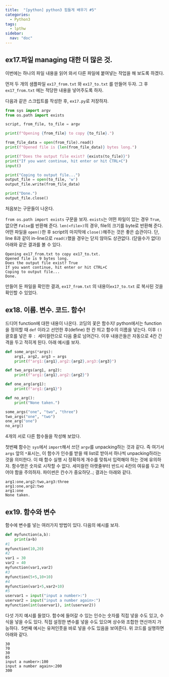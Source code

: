 ```yaml
---
title:  "[python] python3 힘들게 배우기 #5"
categories: 
  - Python3
tags:
  - lpthw
sidebar:
  nav: "doc"
---
```



## ex17.파일 managing 대한 더 많은 것.

이번에는 하나의 파일 내용을 읽어 와서 다른 파일에 붙여넣는 작업을 해 보도록 하겠다.

먼저 두 개의 샘플파일 `ex17_from.txt` 와 `ex17_to.txt` 를 만들어 두자. 그 후 `ex17_from.txt` 에는 적당한 내용을 넣어주도록 하자.

다음과 같은 스크립트를 작성한 후, `ex17.py`로 저장하자.

```python
from sys import argv
from os.path import exists

script, from_file, to_file = argv

print(f"Opening {from_file} to copy {to_file}.")

from_file_data = open(from_file).read()
print(f"Opened file is {len(from_file_data)} bytes long.")

print(f"Does the output file exist? {exists(to_file)}")
print("If you want continue, hit enter or hit CTRL+C")
input()

print("Coping to output file...")
output_file = open(to_file, 'w')
output_file.write(from_file_data)

print("Done.")
output_file.close()
```

처음보는 구문들이 나온다.

`from os.path import exists` 구문을 보자. `exists`는 어떤 파일이 있는 경우 `True`, 없으면 `False`를 반환해 준다.
`len(<file>)`의 경우, file의 크기를 byte로 반환해 준다.
어떤 파일을 `open()`한 후 script의 마지막에 `close()`해주는 것은 좋은 습관이다. 단, line 8과 같이 in-line으로 `read()`했을 경우는 닫지 않아도 상관없다. (닫을수가 없다)
아래와 같은 결과를 볼 수 있다.
```
Opening ex17_from.txt to copy ex17_to.txt.
Opened file is 9 bytes long.
Does the output file exist? True
If you want continue, hit enter or hit CTRL+C
Coping to output file...
Done.
```
만들어 둔 파일을 확인한 결과, `ex17_from.txt` 의 내용이`ex17_to.txt` 로 복사된 것을 확인할 수 있었다.

## ex18. 이름. 변수. 코드. 함수!

드디어 function에 대한 내용이 나온다. 코딩의 꽃은 함수지! python에서는 function을 정의할 때 `def` 이라고 선언한 후(define) 한 칸 띄고 함수의 이름을 넣는다. 이후 `()`괄호를 넣은 후 `: `세미컬런으로 다음 줄로 넘어간다. 이후 내용은들은 자동으로 4칸 간격을 두고 적히게 된다. 아래 예시를 보자.

```python
def some_args(*args):
    arg1, arg2, arg3 = args
    print(f"arg1:{arg1},arg2:{arg2},arg3:{arg3}")

def two_args(arg1, arg2):
    print(f"arg1:{arg1},arg2:{arg2}")

def one_arg(arg1):
    print(f"arg1:{arg1}")

def no_arg():
    print("None taken.")

some_args("one", "two", "three")
two_args("one", "two")
one_arg("one")
no_arg()
```


4개의 서로 다른 함수들을 작성해 보았다.

첫번째 함수는 `sys`에서 `import`해서 쓰던 `argv`를 unpacking하는 것과 같다. 즉 여기서 `args` 앞의 `*`표시는, 이 함수가 인수를 받을 때 list로 받아서 하나씩 unpacking하라는 것을 의미한다. 이 때 함수 실행 시 정확하게 개수를 맞춰서 입력해야 하는 것에 유의하자.
함수명은 숫자로 시작할 수 없다.
세미컬런 아랫줄부터 반드시 4칸의 여유를 두고 적어야 함을 주의하자. 파이썬은 칸수가 중요하닷..;
결과는 아래와 같다.

```
arg1:one,arg2:two,arg3:three
arg1:one,arg2:two
arg1:one
None taken.
```

## ex19. 함수와 변수
함수에 변수를 넣는 여러가지 방법이 있다. 다음의 예시를 보자. 

```python
def myfunction(a,b):
    print(a+b)
#1
myfunction(10,20)
#2
var1 = 30
var2 = 40
myfunction(var1,var2)
#3
myfunction(5+5,10+10)
#4
myfunction(var1+5,var2+10)
#5
uservar1 = input("input a number>:")
uservar2 = input("input a number again>:")
myfunction(int(uservar1), int(uservar2))
```

다섯 가지 예시를 들었다. 함수에 들어갈 수 있는 인수는 숫자를 직접 넣을 수도 있고, 수식을 넣을 수도 있다. 직접 설정한 변수를 넣을 수도 있으며 상수와 조합한 연산까지 가능하다. 
5번째 예시는 유져인풋을 바로 넣을 수도 있음을 보여준다.
위 코드를 실행하면 아래와 같다.
```
30
70
30
85
input a number>:100
input a number again>:200
300
```
